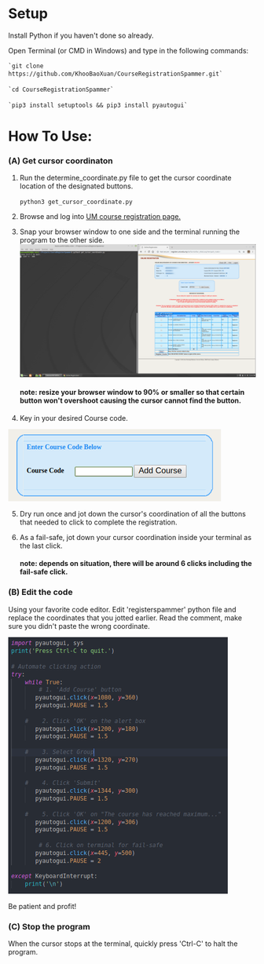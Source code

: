 # Setup
Install Python if you haven't done so already.

Open Terminal (or CMD in Windows) and type in the following commands:
    
    `git clone https://github.com/KhooBaoXuan/CourseRegistrationSpammer.git`

    `cd CourseRegistrationSpammer`
    
    `pip3 install setuptools && pip3 install pyautogui`

# How To Use: 
### (A) Get cursor coordinaton
 1. Run the determine_coordinate.py file to get the cursor coordinate location of the designated buttons.

    `python3 get_cursor_coordinate.py`

2. Browse and log into [UM course registration page.](register.um.edu.my/daftar/loginstud.asp)

3. Snap your browser window to one side and the terminal running the program to the other side.
![Snap windows side-by-side](./assets/snapping_windows.png)
    #### note: resize your browser window to 90% or smaller so that certain button won't overshoot causing the cursor cannot find the button.
4. Key in your desired Course code.

![Key in desired course code](./assets/enter_course_code.png)

5. Dry run once and jot down the cursor's coordination of all the buttons that needed to click to complete the registration.

6. As a fail-safe, jot down your cursor coordination inside your terminal as the last click. 
    #### note: depends on situation, there will be around 6 clicks including the fail-safe click.

### (B) Edit the code
Using your favorite code editor. Edit 'registerspammer' python file and replace the coordinates that you jotted earlier. Read the comment, make sure you didn't paste the wrong coordinate.

![Modify cursor coordinate](./assets/modify_cursor_coordinate.png)

Be patient and profit!



### (C) Stop the program

When the cursor stops at the terminal, quickly press 'Ctrl-C' to halt the program. 